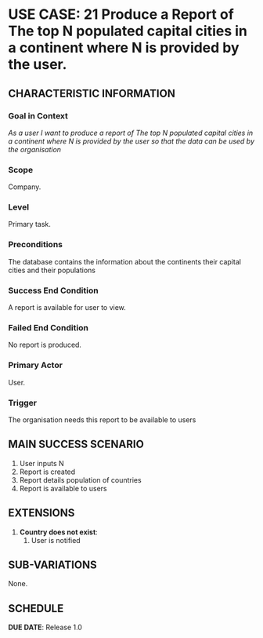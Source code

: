 # USE CASE: 21 Produce a Report of The top N populated capital cities in a continent where N is provided by the user.


## CHARACTERISTIC INFORMATION

### Goal in Context

*As a user I want to produce a report of The top N populated capital cities in a continent where N is provided by the user so that the data can be used by the organisation*

### Scope

Company.

### Level

Primary task.

### Preconditions

The database contains the information about the continents their capital cities and their populations

### Success End Condition

A report is available for user to view.

### Failed End Condition

No report is produced.

### Primary Actor

User.

### Trigger

The organisation needs this report to be available to users

## MAIN SUCCESS SCENARIO

1. User inputs N
2. Report is created
3. Report details population of countries
4. Report is available to users

## EXTENSIONS

1. **Country does not exist**:
    1. User is notified

## SUB-VARIATIONS

None.

## SCHEDULE

**DUE DATE**: Release 1.0